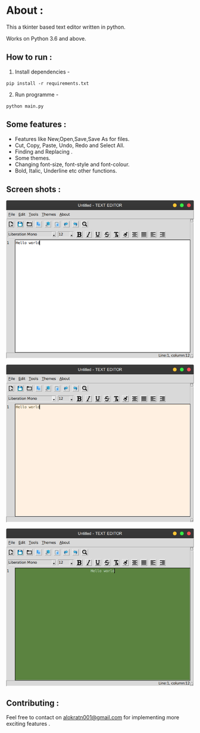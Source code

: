 # About :

This a tkinter based text editor written in python.

Works on Python 3.6 and above.
## How to run :

1. Install dependencies -
```
pip install -r requirements.txt
```
2. Run programme - 
```
python main.py
```
## Some features :

* Features like New,Open,Save,Save As for files.
* Cut, Copy, Paste, Undo, Redo and Select All.
* Finding and Replacing .
* Some themes.
* Changing font-size, font-style and font-colour.
* Bold, Italic, Underline etc other functions.

## Screen shots :

![](screenshots/Screenshot_from_2020-01-19_02-57-13.png)


![](screenshots/Screenshot_from_2020-01-19_02-57-27.png)


![](screenshots/Screenshot_from_2020-01-19_02-58-42.png)

## Contributing :

Feel free to contact on alokratn001@gmail.com 
for implementing more exciting features .